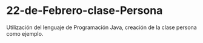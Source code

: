 # 22-de-Febrero-clase-Persona
Utilización del lenguaje de Programación Java, creación de la clase persona como ejemplo.
